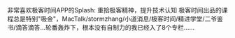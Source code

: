 [time]:<20180918>
非常喜欢极客时间APP的Splash: 重拾极客精神，提升技术认知
极客时间出品的课程总是特别"吸金"，MacTalk/stormzhang/小道消息/极客时间/精进学堂/二爷鉴书/滴答滴答...轮番轰炸下，根本没有自制力的我已经入了8个专栏……
